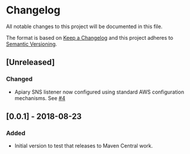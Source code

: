 # Changelog
All notable changes to this project will be documented in this file.

The format is based on [Keep a Changelog](http://keepachangelog.com/en/1.0.0/) and this project adheres to [Semantic Versioning](http://semver.org/spec/v2.0.0.html).

## [Unreleased]
### Changed
- Apiary SNS listener now configured using standard AWS configuration mechanisms. See [#4](https://github.com/ExpediaInc/apiary-extensions/issues/4)

## [0.0.1] - 2018-08-23
### Added
- Initial version to test that releases to Maven Central work.